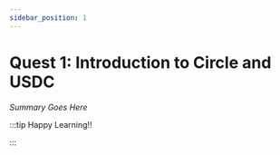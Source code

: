 ```yaml
---
sidebar_position: 1
---
```


# Quest 1: Introduction to Circle and USDC

_Summary Goes Here_

:::tip Happy Learning!!

<QuestButton text="Go To Quest" link="https://app.stackup.dev/quest_page/1675404514494x972929676857573400"/>

:::
